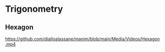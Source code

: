 # Trigonometry
## Hexagon
https://github.com/dialloalassane/manim/blob/main/Media/Videos/Hexagon.mp4
